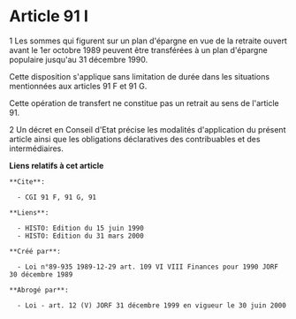 # Article 91 I

1 Les sommes qui figurent sur un plan d'épargne en vue de la retraite ouvert avant le 1er octobre 1989 peuvent être
transférées à un plan d'épargne populaire jusqu'au 31 décembre 1990.

Cette disposition s'applique sans limitation de durée dans les situations mentionnées aux articles 91 F et 91 G.

Cette opération de transfert ne constitue pas un retrait au sens de l'article 91.

2 Un décret en Conseil d'Etat précise les modalités d'application du présent article ainsi que les obligations déclaratives
des contribuables et des intermédiaires.

**Liens relatifs à cet article**

	**Cite**:

	  - CGI 91 F, 91 G, 91

	**Liens**:

	  - HISTO: Edition du 15 juin 1990
	  - HISTO: Edition du 31 mars 2000

	**Créé par**:

	  - Loi n°89-935 1989-12-29 art. 109 VI VIII Finances pour 1990 JORF 30 décembre 1989

	**Abrogé par**:

	  - Loi - art. 12 (V) JORF 31 décembre 1999 en vigueur le 30 juin 2000
